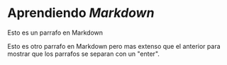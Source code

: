 # Aprendiendo _Markdown_
Esto es un parrafo en Markdown

Esto es otro parrafo en Markdown pero mas extenso que el anterior para mostrar que los parrafos se separan con un "enter".
